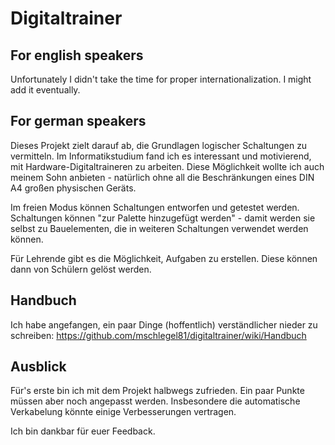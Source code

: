 # Digitaltrainer
## For english speakers
Unfortunately I didn't take the time for proper internationalization. I might add it eventually.
## For german speakers
Dieses Projekt zielt darauf ab, die Grundlagen logischer Schaltungen zu vermitteln. Im Informatikstudium fand ich es interessant und motivierend, mit 
Hardware-Digitaltraineren zu arbeiten. Diese Möglichkeit wollte ich auch meinem Sohn anbieten - natürlich ohne all die Beschränkungen eines DIN A4 großen physischen Geräts.

Im freien Modus können Schaltungen entworfen und getestet werden. Schaltungen können "zur Palette hinzugefügt werden" - damit werden sie selbst zu Bauelementen, 
die in weiteren Schaltungen verwendet werden können.

Für Lehrende gibt es die Möglichkeit, Aufgaben zu erstellen. Diese können dann von Schülern gelöst werden.

## Handbuch

Ich habe angefangen, ein paar Dinge (hoffentlich) verständlicher nieder zu schreiben: https://github.com/mschlegel81/digitaltrainer/wiki/Handbuch

## Ausblick
Für's erste bin ich mit dem Projekt halbwegs zufrieden. Ein paar Punkte müssen aber noch angepasst werden.
Insbesondere die automatische Verkabelung könnte einige Verbesserungen vertragen.

Ich bin dankbar für euer Feedback.

